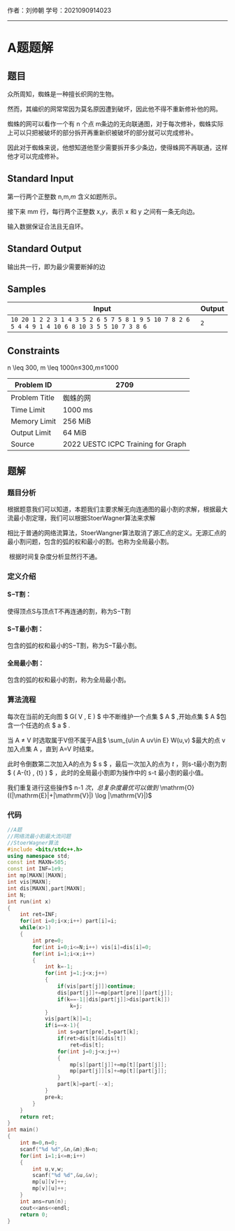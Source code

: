 作者：刘帅朝			学号：2021090914023

------



# A题题解


## 题目

众所周知，蜘蛛是一种擅长织网的生物。

然而，其编织的网常常因为莫名原因遭到破坏，因此他不得不重新修补他的网。

蜘蛛的网可以看作一个有 n 个点 m条边的无向联通图，对于每次修补，蜘蛛实际上可以只把被破坏的部分拆开再重新织被破坏的部分就可以完成修补。

因此对于蜘蛛来说，他想知道他至少需要拆开多少条边，使得蛛网不再联通，这样他才可以完成修补。

## Standard Input

第一行两个正整数 n,m,*m* 含义如题所示。

接下来 m*m* 行，每行两个正整数 x,*y*，表示 x 和 y 之间有一条无向边。

输入数据保证合法且无自环。

## Standard Output

输出共一行，即为最少需要断掉的边

## Samples

| Input                                                        | Output |
| ------------------------------------------------------------ | ------ |
| `10 20 1 2 2 3 1 4 3 5 2 6 5 7 5 8 1 9 5 10 7 8 2 6 5 4 4 9 1 4 10 6 8 10 3 5 5 10 7 3 8 6 ` | `2`    |

## Constraints

n \leq 300, m \leq 1000*n*≤300,*m*≤1000

| Problem ID    | 2709                               |
| ------------- | ---------------------------------- |
| Problem Title | 蜘蛛的网                           |
| Time Limit    | 1000 ms                            |
| Memory Limit  | 256 MiB                            |
| Output Limit  | 64 MiB                             |
| Source        | 2022 UESTC ICPC Training for Graph |

## 题解

### 题目分析

​	根据题意我们可以知道，本题我们主要求解无向连通图的最小割的求解，根据最大流最小割定理，我们可以根据StoerWagner算法来求解

​	相比于普通的网络流算法，StoerWangner算法取消了源汇点的定义。无源汇点的最小割问题，包含的弧的权和最小的割。也称为全局最小割。

​	根据时间复杂度分析显然行不通。

### 定义介绍

#### S−T割：

使得顶点S与顶点T不再连通的割，称为S−T割

#### S−T最小割：

包含的弧的权和最小的S−T割，称为S−T最小割。

#### 全局最小割：

包含的弧的权和最小的割，称为全局最小割。

### 算法流程

每次在当前的无向图 $ G( V , E ) $ 中不断维护一个点集 $ A $ ,开始点集 $ A $包含一个任选的点 $ a $ .

当 A ≠ V 时选取属于V但不属于A且$ \sum_{u\\in A uv\\in E} W(u,v) $最大的点 v 加入点集 A ，直到 A=V 时结束。

此时令倒数第二次加入A的点为 $ s $ ，最后一次加入的点为 $t$ ，则s-t最小割为割 $ ( A-{t} , {t} ) $ ，此时的全局最小割即为操作中的 s-t 最小割的最小值。

我们重复进行这些操作$ n-1 $次，总复杂度最优可以做到$ \mathrm{O}((|\mathrm{E}|+|\mathrm{V}|) \log |\mathrm{V}|)$

### 代码

```c++
//A题
//网络流最小割最大流问题
//StoerWagner算法
#include <bits/stdc++.h>
using namespace std;
const int MAXN=505;
const int INF=1e9;
int mp[MAXN][MAXN];
int vis[MAXN];
int dis[MAXN],part[MAXN];
int N;
int run(int x)
{
    int ret=INF;
    for(int i=0;i<x;i++) part[i]=i;
    while(x>1)
    {
        int pre=0;
        for(int i=0;i<=N;i++) vis[i]=dis[i]=0;
        for(int i=1;i<x;i++)
        {
            int k=-1;
            for(int j=1;j<x;j++)
            {
                if(vis[part[j]])continue;
                dis[part[j]]+=mp[part[pre]][part[j]];
                if(k==-1||dis[part[j]]>dis[part[k]]) 
                    k=j;
            }
            vis[part[k]]=1;
            if(i==x-1){
                int s=part[pre],t=part[k];
                if(ret>dis[t]&&dis[t])
                    ret=dis[t];
                for(int j=0;j<x;j++)
                {
                    mp[s][part[j]]+=mp[t][part[j]];
                    mp[part[j]][s]+=mp[t][part[j]];
                }
                part[k]=part[--x];
            }
            pre=k;
        }
    }
    return ret;
}
int main()
{
    int m=0,n=0;
    scanf("%d %d",&n,&m);N=n;
    for(int i=1;i<=m;i++)
    {
        int u,v,w;
        scanf("%d %d",&u,&v);
        mp[u][v]++;
        mp[v][u]++;
    }
    int ans=run(n);
    cout<<ans<<endl;
    return 0;
}
```

